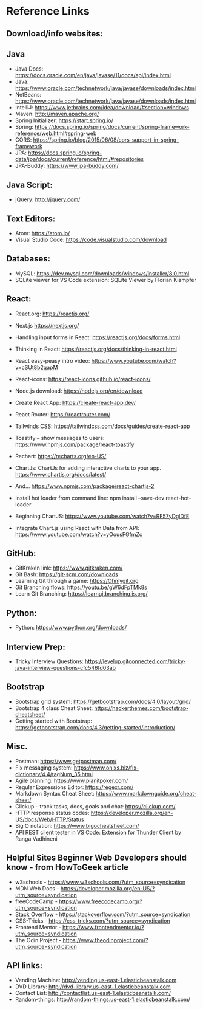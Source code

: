 # Reference Links
## Download/info websites: 
## Java
- Java Docs: https://docs.oracle.com/en/java/javase/11/docs/api/index.html 
- Java: https://www.oracle.com/technetwork/java/javase/downloads/index.html
- NetBeans: https://www.oracle.com/technetwork/java/javase/downloads/index.html
- IntelliJ: https://www.jetbrains.com/idea/download/#section=windows
- Maven: http://maven.apache.org/
- Spring Initializer:  https://start.spring.io/ 
- Spring: https://docs.spring.io/spring/docs/current/spring-framework-reference/web.html#spring-web
- CORS: https://spring.io/blog/2015/06/08/cors-support-in-spring-framework
- JPA: https://docs.spring.io/spring-data/jpa/docs/current/reference/html/#repositories 
- JPA-Buddy: https://www.jpa-buddy.com/ 

## Java Script:
- jQuery: http://jquery.com/

## Text Editors:
- Atom: https://atom.io/
- Visual Studio Code: https://code.visualstudio.com/download

## Databases:
- MySQL: https://dev.mysql.com/downloads/windows/installer/8.0.html
- SQLite viewer for VS Code extension: SQLite Viewer by Florian Klampfer 

## React: 
- React.org: https://reactjs.org/
- Next.js https://nextjs.org/
- Handling input forms in React: https://reactjs.org/docs/forms.html 
- Thinking in React: https://reactjs.org/docs/thinking-in-react.html  
- React easy-peasy intro video: https://www.youtube.com/watch?v=cSUt8b2qapM
- React-icons: https://react-icons.github.io/react-icons/ 
- Node.js download: https://nodejs.org/en/download 
- Create React App: https://create-react-app.dev/ 
- React Router: https://reactrouter.com/ 
- Tailwinds CSS: https://tailwindcss.com/docs/guides/create-react-app 
- Toastify – show messages to users: https://www.npmjs.com/package/react-toastify   
- Rechart:  https://recharts.org/en-US/ 
- ChartJs: ChartJs for adding interactive charts to your app. https://www.chartjs.org/docs/latest/ 

- And... https://www.npmjs.com/package/react-chartjs-2 
- Install hot loader from command line: npm install –save-dev react-hot-loader
- Beginning ChartJS: https://www.youtube.com/watch?v=RF57yDglDfE
- Integrate Chart.js using React with Data from API: https://www.youtube.com/watch?v=yOousFGfmZc 
		
## GitHub:
- GitKraken link: https://www.gitkraken.com/ 
- Git Bash: https://git-scm.com/downloads 
- Learning Git through a game:  https://Ohmygit.org 
- Git Branching flows: https://youtu.be/gW6dFpTMk8s 
- Learn Git Branching: https://learngitbranching.js.org/

## Python:
- Python: https://www.python.org/downloads/ 

## Interview Prep:
- Tricky Interview Questions: https://levelup.gitconnected.com/tricky-java-interview-questions-cfc546fd03ab

## Bootstrap
- Bootstrap grid system: https://getbootstrap.com/docs/4.0/layout/grid/
- Bootstrap 4 class Cheat Sheet: https://hackerthemes.com/bootstrap-cheatsheet/
- Getting started with Bootstrap: https://getbootstrap.com/docs/4.3/getting-started/introduction/ 

## Misc. 
- Postman: https://www.getpostman.com/
- Fix messaging system: https://www.onixs.biz/fix-dictionary/4.4/tagNum_35.html
- Agile planning: https://www.planitpoker.com/  
- Regular Expressions Editor: https://regexr.com/
- Markdown Syntax Cheat Sheet: https://www.markdownguide.org/cheat-sheet/
- Clickup – track tasks, docs, goals and chat: https://clickup.com/ 
- HTTP response status codes: https://developer.mozilla.org/en-US/docs/Web/HTTP/Status 
- Big O notation: https://www.bigocheatsheet.com/ 
- API REST client tester in VS Code:  Extension for Thunder Client by Ranga Vadhineni

## Helpful Sites Beginner Web Developers should know - from HowToGeek article
- w3schools - https://www.w3schools.com/?utm_source=syndication
- MDN Web Docs - https://developer.mozilla.org/en-US/?utm_source=syndication
- freeCodeCamp - https://www.freecodecamp.org/?utm_source=syndication
- Stack Overflow - https://stackoverflow.com/?utm_source=syndication
- CSS-Tricks - https://css-tricks.com/?utm_source=syndication
- Frontend Mentor - https://www.frontendmentor.io/?utm_source=syndication
- The Odin Project - https://www.theodinproject.com/?utm_source=syndication


## API links:
- Vending Machine: http://vending.us-east-1.elasticbeanstalk.com
- DVD Library: http://dvd-library.us-east-1.elasticbeanstalk.com
- Contact List: http://contactlist.us-east-1.elasticbeanstalk.com/
- Random-things: http://random-things.us-east-1.elasticbeanstalk.com/



